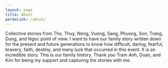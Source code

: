 ```yaml
---
layout: page
title: About
permalink: /about/
---
```


Collective stories from Tho, Thuy, Nong, Vuong, Sang, Phuong, Son, Trang, Dung, and Ngoc point of view.
I want to have our family story written down for the present and future generations to know how difficult, daring, fearful, bravery, faith, destiny, and many luck that occurred in this event.
It is an incredible story. This is our family history.
Thank you Tram Anh, Duan, and Kim for being my support and capturing the stories with me. 


[jekyll-organization]: https://github.com/jekyll
